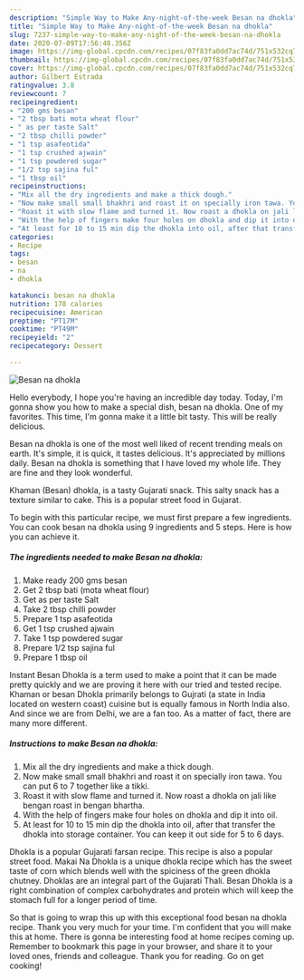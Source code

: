 ```yaml
---
description: "Simple Way to Make Any-night-of-the-week Besan na dhokla"
title: "Simple Way to Make Any-night-of-the-week Besan na dhokla"
slug: 7237-simple-way-to-make-any-night-of-the-week-besan-na-dhokla
date: 2020-07-09T17:56:48.356Z
image: https://img-global.cpcdn.com/recipes/07f83fa0dd7ac74d/751x532cq70/besan-na-dhokla-recipe-main-photo.jpg
thumbnail: https://img-global.cpcdn.com/recipes/07f83fa0dd7ac74d/751x532cq70/besan-na-dhokla-recipe-main-photo.jpg
cover: https://img-global.cpcdn.com/recipes/07f83fa0dd7ac74d/751x532cq70/besan-na-dhokla-recipe-main-photo.jpg
author: Gilbert Estrada
ratingvalue: 3.8
reviewcount: 7
recipeingredient:
- "200 gms besan"
- "2 tbsp bati mota wheat flour"
- " as per taste Salt"
- "2 tbsp chilli powder"
- "1 tsp asafeotida"
- "1 tsp crushed ajwain"
- "1 tsp powdered sugar"
- "1/2 tsp sajina ful"
- "1 tbsp oil"
recipeinstructions:
- "Mix all the dry ingredients and make a thick dough."
- "Now make small small bhakhri and roast it on specially iron tawa. You can put 6 to 7 together like a tikki."
- "Roast it with slow flame and turned it. Now roast a dhokla on jali like bengan roast in bengan bhartha."
- "With the help of fingers make four holes on dhokla and dip it into oil."
- "At least for 10 to 15 min dip the dhokla into oil, after that transfer the dhokla into storage container. You can keep it out side for 5 to 6 days."
categories:
- Recipe
tags:
- besan
- na
- dhokla

katakunci: besan na dhokla 
nutrition: 178 calories
recipecuisine: American
preptime: "PT17M"
cooktime: "PT49M"
recipeyield: "2"
recipecategory: Dessert

---
```



![Besan na dhokla](https://img-global.cpcdn.com/recipes/07f83fa0dd7ac74d/751x532cq70/besan-na-dhokla-recipe-main-photo.jpg)

Hello everybody, I hope you're having an incredible day today. Today, I'm gonna show you how to make a special dish, besan na dhokla. One of my favorites. This time, I'm gonna make it a little bit tasty. This will be really delicious.

Besan na dhokla is one of the most well liked of recent trending meals on earth. It's simple, it is quick, it tastes delicious. It's appreciated by millions daily. Besan na dhokla is something that I have loved my whole life. They are fine and they look wonderful.

Khaman (Besan) dhokla, is a tasty Gujarati snack. This salty snack has a texture similar to cake. This is a popular street food in Gujarat.


To begin with this particular recipe, we must first prepare a few ingredients. You can cook besan na dhokla using 9 ingredients and 5 steps. Here is how you can achieve it.

<!--inarticleads1-->

##### The ingredients needed to make Besan na dhokla:

1. Make ready 200 gms besan
1. Get 2 tbsp bati (mota wheat flour)
1. Get  as per taste Salt
1. Take 2 tbsp chilli powder
1. Prepare 1 tsp asafeotida
1. Get 1 tsp crushed ajwain
1. Take 1 tsp powdered sugar
1. Prepare 1/2 tsp sajina ful
1. Prepare 1 tbsp oil


Instant Besan Dhokla is a term used to make a point that it can be made pretty quickly and we are proving it here with our tried and tested recipe. Khaman or besan Dhokla primarily belongs to Gujrati (a state in India located on western coast) cuisine but is equally famous in North India also. And since we are from Delhi, we are a fan too. As a matter of fact, there are many more different. 

<!--inarticleads2-->

##### Instructions to make Besan na dhokla:

1. Mix all the dry ingredients and make a thick dough.
1. Now make small small bhakhri and roast it on specially iron tawa. You can put 6 to 7 together like a tikki.
1. Roast it with slow flame and turned it. Now roast a dhokla on jali like bengan roast in bengan bhartha.
1. With the help of fingers make four holes on dhokla and dip it into oil.
1. At least for 10 to 15 min dip the dhokla into oil, after that transfer the dhokla into storage container. You can keep it out side for 5 to 6 days.


Dhokla is a popular Gujarati farsan recipe. This recipe is also a popular street food. Makai Na Dhokla is a unique dhokla recipe which has the sweet taste of corn which blends well with the spiciness of the green dhokla chutney. Dhoklas are an integral part of the Gujarati Thali. Besan Dhokla is a right combination of complex carbohydrates and protein which will keep the stomach full for a longer period of time. 

So that is going to wrap this up with this exceptional food besan na dhokla recipe. Thank you very much for your time. I'm confident that you will make this at home. There is gonna be interesting food at home recipes coming up. Remember to bookmark this page in your browser, and share it to your loved ones, friends and colleague. Thank you for reading. Go on get cooking!
